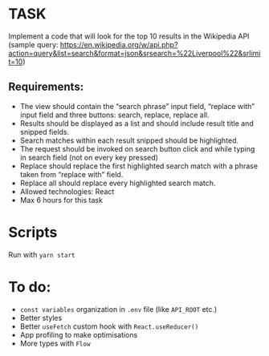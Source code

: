 # TASK 
Implement a code that will look for the top 10 results in the Wikipedia API (sample query: https://en.wikipedia.org/w/api.php?action=query&list=search&format=json&srsearch=%22Liverpool%22&srlimit=10)

## Requirements:
- The view should contain the “search phrase” input field, “replace with” input field and three buttons: search, replace, replace all.
- Results should be displayed as a list and should include result title and snipped fields.
- Search matches within each result snipped should be highlighted.
- The request should be invoked on search button click and while typing in search field (not on every key pressed)
- Replace should replace the first highlighted search match with a phrase taken from “replace with” field.
- Replace all should replace every highlighted search match.
- Allowed technologies: React
- Max 6 hours for this task

# Scripts
  Run with `yarn start`
# To do:

- `const variables` organization in `.env` file (like `API_ROOT` etc.)
- Better styles
- Better `useFetch` custom hook with `React.useReducer()`
- App profiling to make optimisations
- More types with `Flow`
